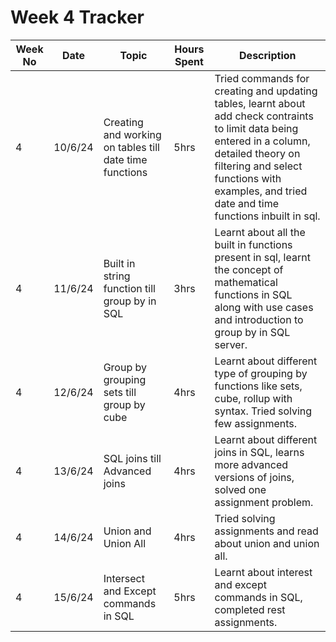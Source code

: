 # Week 4 Tracker

| Week No | Date    | Topic                                   | Hours Spent | Description                                                                                                                                                                        |
| ------- | ------- | --------------------------------------- | ----------- | ---------------------------------------------------------------------------------------------------------------------------------------------------------------------------------- |
| 4       | 10/6/24 | Creating and working on tables till date time functions | 5hrs        | Tried commands for creating and updating tables, learnt about add check contraints to limit data being entered in a column, detailed theory on filtering and select functions with examples, and tried date and time functions inbuilt in sql. |
| 4       | 11/6/24 | Built in string function till group by in SQL                                        | 3hrs        | Learnt about all the built in functions present in sql, learnt the concept of mathematical functions in SQL along with use cases and introduction to group by in SQL server.
| 4       | 12/6/24 | Group by grouping sets till group by cube                                        | 4hrs        | Learnt about different type of grouping by functions like sets, cube, rollup with syntax. Tried solving few assignments.
| 4       | 13/6/24 | SQL joins till Advanced joins                                        | 4hrs        | Learnt about different joins in SQL, learns more advanced versions of joins, solved one assignment problem.
| 4       | 14/6/24 |   Union and Union All                                      | 4hrs        | Tried solving assignments and read about union and union all.
| 4       | 15/6/24  | Intersect and Except commands in SQL                                        | 5hrs        | Learnt about interest and except commands in SQL, completed rest assignments.
